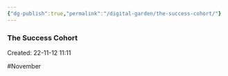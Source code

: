 ```yaml
---
{"dg-publish":true,"permalink":"/digital-garden/the-success-cohort/"}
---
```



### The Success Cohort
Created: 22-11-12 11:11

#November 







